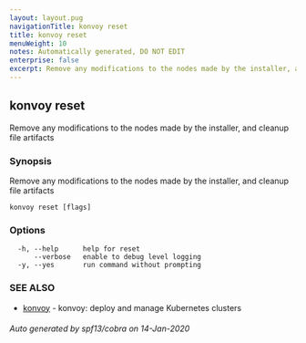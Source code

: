 ```yaml
---
layout: layout.pug
navigationTitle: konvoy reset
title: konvoy reset
menuWeight: 10
notes: Automatically generated, DO NOT EDIT
enterprise: false
excerpt: Remove any modifications to the nodes made by the installer, and cleanup file artifacts
---
```


## konvoy reset

Remove any modifications to the nodes made by the installer, and cleanup file artifacts

### Synopsis

Remove any modifications to the nodes made by the installer, and cleanup file artifacts

```
konvoy reset [flags]
```

### Options

```
  -h, --help      help for reset
      --verbose   enable to debug level logging
  -y, --yes       run command without prompting
```

### SEE ALSO

* [konvoy](../)	 - konvoy: deploy and manage Kubernetes clusters

###### Auto generated by spf13/cobra on 14-Jan-2020
